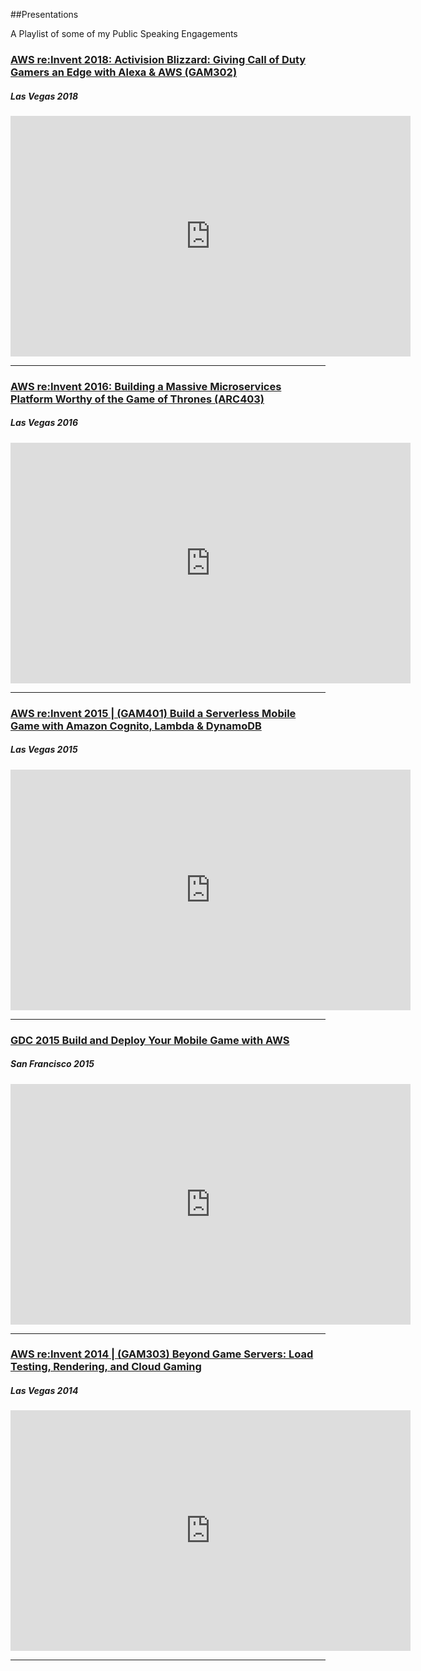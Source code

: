 ##Presentations

A Playlist of some of my Public Speaking Engagements

### [AWS re:Invent 2018: Activision Blizzard: Giving Call of Duty Gamers an Edge with Alexa & AWS (GAM302)](https://www.youtube.com/watch?v=k6ZYz7-tfkY)
##### **Las Vegas**                  2018

<iframe type="text/html" 
    width="640" 
    height="385" 
    src="https://www.youtube.com/embed/k6ZYz7-tfkY"
    frameborder="0">
</iframe>

***

### [AWS re:Invent 2016: Building a Massive Microservices Platform Worthy of the Game of Thrones (ARC403)](https://www.youtube.com/watch?v=5Ux_FdCdwrk)
##### **Las Vegas**                  2016

<iframe type="text/html" 
    width="640" 
    height="385" 
    src="https://www.youtube.com/embed/5Ux_FdCdwrk"
    frameborder="0">
</iframe>

***

### [AWS re:Invent 2015 | (GAM401) Build a Serverless Mobile Game with Amazon Cognito, Lambda & DynamoDB](https://www.youtube.com/watch?v=JT2xOYOdUvM)
##### **Las Vegas**                  2015

<iframe type="text/html" 
    width="640" 
    height="385" 
    src="https://www.youtube.com/embed/JT2xOYOdUvM"
    frameborder="0">
</iframe>

***

### [GDC 2015 Build and Deploy Your Mobile Game with AWS](https://www.youtube.com/watch?v=sd3emTfo2O8)
##### **San Francisco**                  2015

<iframe type="text/html" 
    width="640" 
    height="385" 
    src="https://www.youtube.com/embed/sd3emTfo2O8"
    frameborder="0">
</iframe>

***

### [AWS re:Invent 2014 | (GAM303) Beyond Game Servers: Load Testing, Rendering, and Cloud Gaming](https://www.youtube.com/watch?v=C1037QI-aEw)
##### **Las Vegas**                  2014

<iframe type="text/html" 
    width="640" 
    height="385" 
    src="https://www.youtube.com/embed/C1037QI-aEw"
    frameborder="0">
</iframe>

***